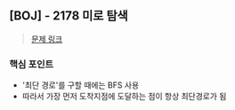 ## [BOJ] - 2178 미로 탐색
>[문제 링크](https://www.acmicpc.net/problem/2178)

### 핵심 포인트 
- '최단 경로'를 구할 때에는 BFS 사용 
- 따라서 가장 먼저 도착지점에 도달하는 점이 항상 최단경로가 됨